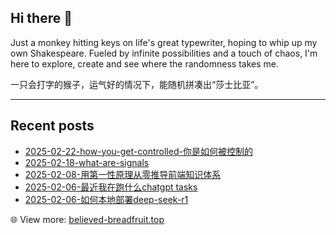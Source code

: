 ## Hi there 👋

Just a monkey hitting keys on life's great typewriter, hoping to whip up my own Shakespeare. Fueled by infinite possibilities and a touch of chaos, I'm here to explore, create and see where the randomness takes me.

一只会打字的猴子，运气好的情况下，能随机拼凑出“莎士比亚”。

<!--
**janice143/janice143** is a ✨ _special_ ✨ repository because its `README.md` (this file) appears on your GitHub profile.

Here are some ideas to get you started:

- 🔭 I’m currently working on ...
- 🌱 I’m currently learning ...
- 👯 I’m looking to collaborate on ...
- 🤔 I’m looking for help with ...
- 💬 Ask me about ...
- 📫 How to reach me: ...
- 😄 Pronouns: ...
- ⚡ Fun fact: ...
-->

---

## Recent posts
<!-- LATEST_BLOG_POSTS__START -->

- [2025-02-22-how-you-get-controlled-你是如何被控制的](https://www.believed-breadfruit.top/2025/02/22/2025-02-22-how-you-get-controlled-你是如何被控制的/)
- [2025-02-18-what-are-signals](https://www.believed-breadfruit.top/2025/02/18/2025-02-18-what-are-signals/)
- [2025-02-08-用第一性原理从零推导前端知识体系](https://www.believed-breadfruit.top/2025/02/08/2025-02-08-用第一性原理从零推导前端知识体系/)
- [2025-02-06-最近我在跑什么chatgpt tasks](https://www.believed-breadfruit.top/2025/02/06/2025-02-06-最近我在跑什么chatgpt tasks/)
- [2025-02-06-如何本地部署deep-seek-r1](https://www.believed-breadfruit.top/2025/02/06/2025-02-06-如何本地部署deep-seek-r1/)
<!-- LATEST_BLOG_POSTS__END -->
<!-- LATEST_BLOG_POSTS__END -->
<!-- LATEST_BLOG_POSTS__END -->
<!-- LATEST_BLOG_POSTS__END -->
<!-- LATEST_BLOG_POSTS__END -->
<!-- LATEST_BLOG_POSTS__END -->
<!-- LATEST_BLOG_POSTS__END -->
<!-- LATEST_BLOG_POSTS__END -->
<!-- LATEST_BLOG_POSTS__END -->
<!-- LATEST_BLOG_POSTS__END -->
<!-- LATEST_BLOG_POSTS__END -->
<!-- LATEST_BLOG_POSTS__END -->
<!-- LATEST_BLOG_POSTS__END -->
<!-- LATEST_BLOG_POSTS__END -->
<!-- LATEST_BLOG_POSTS__END -->
<!-- LATEST_BLOG_POSTS__END -->
<!-- LATEST_BLOG_POSTS__END -->
<!-- LATEST_BLOG_POSTS__END -->
:globe_with_meridians: View more: [believed-breadfruit.top](https://www.believed-breadfruit.top/archives/)
